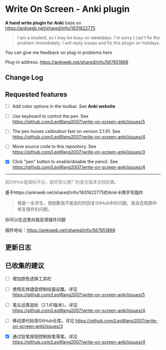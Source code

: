 # Write On Screen - Anki plugin
**A hand write plugin for Anki** base on https://ankiweb.net/shared/info/1631622775



> I am a student, so I may be busy on weekdays. I'm sorry I can't fix the problem immediately. I will reply issues and fix this plugin on holidays. 

You can give me feedback on plug-in problems here

Plug-in address: https://ankiweb.net/shared/info/567651868



## Change Log

## Requested features

- [ ] Add color options in the toolbar. See **Anki website**
- [ ] Use keyboard to control the pen. See https://github.com/LeoWang2007/write-on-screen-anki/issues/5

- [ ] The pen looses calibration fast on version 2.1.61. See https://github.com/LeoWang2007/write-on-screen-anki/issues/4
- [ ] Move source code to this repository. See https://github.com/LeoWang2007/write-on-screen-anki/issues/3
- [x] Click "pen" button to enable/disable the pencil. See https://github.com/LeoWang2007/write-on-screen-anki/issues/4



------



<p style="color:gray ">因GitHub是国际平台，故将受众更广的英文版本文档前置。</p>

基于https://ankiweb.net/shared/info/1631622775的Anki卡牌手写插件


> 我是一名学生，很抱歉我不能及时的回复GitHub中的问题。我会在假期中修复插件的问题。

你可以在这里向我反馈插件问题

插件地址：https://ankiweb.net/shared/info/567651868



## 更新日志

## 已收集的建议

- [ ] 增加颜色选择工具栏
- [ ] 使用实体键盘控制绘画设置。详见 https://github.com/LeoWang2007/write-on-screen-anki/issues/5

- [ ] 笔尖远离鼠标（2.1.61版本）。详见 https://github.com/LeoWang2007/write-on-screen-anki/issues/4
- [ ] 移动源代码至GitHub仓库。详见 https://github.com/LeoWang2007/write-on-screen-anki/issues/3
- [x] 通过铅笔按钮控制抬笔落笔。详见 https://github.com/LeoWang2007/write-on-screen-anki/issues/4
